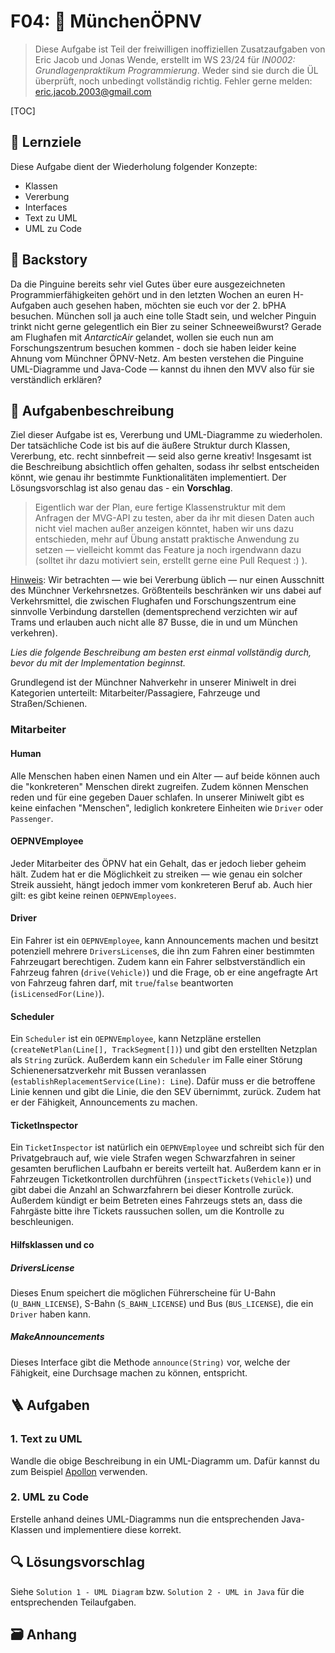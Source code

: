 # F04: 🚈 MünchenÖPNV

> Diese Aufgabe ist Teil der freiwilligen inoffiziellen Zusatzaufgaben von Eric Jacob und Jonas Wende, erstellt im WS 23/24 für *IN0002: Grundlagenpraktikum Programmierung*.
Weder sind sie durch die ÜL überprüft, noch unbedingt vollständig richtig.
Fehler gerne melden: eric.jacob.2003@gmail.com

[TOC]

## 🎯 Lernziele

Diese Aufgabe dient der Wiederholung folgender Konzepte:

- Klassen
- Vererbung
- Interfaces
- Text zu UML
- UML zu Code



## 📜 Backstory

Da die Pinguine bereits sehr viel Gutes über eure ausgezeichneten Programmierfähigkeiten gehört und in den letzten Wochen an euren H-Aufgaben auch gesehen haben, möchten sie euch vor der 2. bPHA besuchen. München soll ja auch eine tolle Stadt sein, und welcher Pinguin trinkt nicht gerne gelegentlich ein Bier zu seiner Schneeweißwurst? Gerade am Flughafen mit *AntarcticAir* gelandet, wollen sie euch nun am Forschungszentrum besuchen kommen - doch sie haben leider keine Ahnung vom Münchner ÖPNV-Netz. Am besten verstehen die Pinguine UML-Diagramme und Java-Code — kannst du ihnen den MVV also für sie verständlich erklären?



## 📝 Aufgabenbeschreibung

Ziel dieser Aufgabe ist es, Vererbung und UML-Diagramme zu wiederholen. Der tatsächliche Code ist bis auf die äußere Struktur durch Klassen, Vererbung, etc. recht sinnbefreit — seid also gerne kreativ! Insgesamt ist die Beschreibung absichtlich offen gehalten, sodass ihr selbst entscheiden könnt, wie genau ihr bestimmte Funktionalitäten implementiert. Der Lösungsvorschlag ist also genau das - ein **Vorschlag**.

> Eigentlich war der Plan, eure fertige Klassenstruktur mit dem Anfragen der MVG-API zu testen, aber da ihr mit diesen Daten auch nicht viel machen außer anzeigen könntet, haben wir uns dazu entschieden, mehr auf Übung anstatt praktische Anwendung zu setzen — vielleicht kommt das Feature ja noch irgendwann dazu (solltet ihr dazu motiviert sein, erstellt gerne eine Pull Request :) ).

<u>Hinweis</u>: Wir betrachten — wie bei Vererbung üblich — nur einen Ausschnitt des Münchner Verkehrsnetzes. Größtenteils beschränken wir uns dabei auf Verkehrsmittel, die zwischen Flughafen und Forschungszentrum eine sinnvolle Verbindung darstellen (dementsprechend verzichten wir auf Trams und erlauben auch nicht alle 87 Busse, die in und um München verkehren).

*Lies die folgende Beschreibung am besten erst einmal vollständig durch, bevor du mit der Implementation beginnst.*



Grundlegend ist der Münchner Nahverkehr in unserer Miniwelt in drei Kategorien unterteilt: Mitarbeiter/Passagiere, Fahrzeuge und Straßen/Schienen.

### Mitarbeiter

#### Human

Alle Menschen haben einen Namen und ein Alter — auf beide können auch die "konkreteren" Menschen direkt zugreifen. Zudem können Menschen reden und für eine gegeben Dauer schlafen. In unserer Miniwelt gibt es keine einfachen "Menschen", lediglich konkretere Einheiten wie `Driver` oder `Passenger`.

#### OEPNVEmployee

Jeder Mitarbeiter des ÖPNV hat ein Gehalt, das er jedoch lieber geheim hält. Zudem hat er die Möglichkeit zu streiken — wie genau ein solcher Streik aussieht, hängt jedoch immer vom konkreteren Beruf ab. Auch hier gilt: es gibt keine reinen `OEPNVEmployees`.

#### Driver

Ein Fahrer ist ein `OEPNVEmployee`, kann Announcements machen und besitzt potenziell mehrere `DriversLicense`s, die ihn zum Fahren einer bestimmten Fahrzeugart berechtigen. Zudem kann ein Fahrer selbstverständlich ein Fahrzeug fahren (`drive(Vehicle)`) und die Frage, ob er eine angefragte Art von Fahrzeug fahren darf, mit `true`/`false` beantworten (`isLicensedFor(Line)`).

#### Scheduler

Ein `Scheduler` ist ein `OEPNVEmployee`, kann Netzpläne erstellen (`createNetPlan(Line[], TrackSegment[])`) und gibt den erstellten Netzplan als `String` zurück. Außerdem kann ein `Scheduler` im Falle einer Störung Schienenersatzverkehr mit Bussen veranlassen (`establishReplacementService(Line): Line`). Dafür muss er die betroffene Linie kennen und gibt die Linie, die den SEV übernimmt, zurück. Zudem hat er der Fähigkeit, Announcements zu machen.

#### TicketInspector

Ein `TicketInspector` ist natürlich ein `OEPNVEmployee` und schreibt sich für den Privatgebrauch auf, wie viele Strafen wegen Schwarzfahren in seiner gesamten beruflichen Laufbahn er bereits verteilt hat. Außerdem kann er in Fahrzeugen Ticketkontrollen durchführen (`inspectTickets(Vehicle)`) und gibt dabei die Anzahl an Schwarzfahrern bei dieser Kontrolle zurück. Außerdem kündigt er beim Betreten eines Fahrzeugs stets an, dass die Fahrgäste bitte ihre Tickets raussuchen sollen, um die Kontrolle zu beschleunigen.

#### Hilfsklassen und co

##### DriversLicense

Dieses Enum speichert die möglichen Führerscheine für U-Bahn (`U_BAHN_LICENSE`), S-Bahn (`S_BAHN_LICENSE`) und Bus (`BUS_LICENSE`), die ein `Driver` haben kann.

##### MakeAnnouncements

Dieses Interface gibt die Methode `announce(String)` vor, welche der Fähigkeit, eine Durchsage machen zu können, entspricht.



## 🪜 Aufgaben

### 1. Text zu UML

Wandle die obige Beschreibung in ein UML-Diagramm um. Dafür kannst du zum Beispiel [Apollon](https://apollon.ase.in.tum.de) verwenden.

### 2. UML zu Code

Erstelle anhand deines UML-Diagramms nun die entsprechenden Java-Klassen und implementiere diese korrekt.



## 🔍 Lösungsvorschlag

Siehe `Solution 1 - UML Diagram` bzw. `Solution 2 - UML in Java` für die entsprechenden Teilaufgaben.



## 🗃️ Anhang

